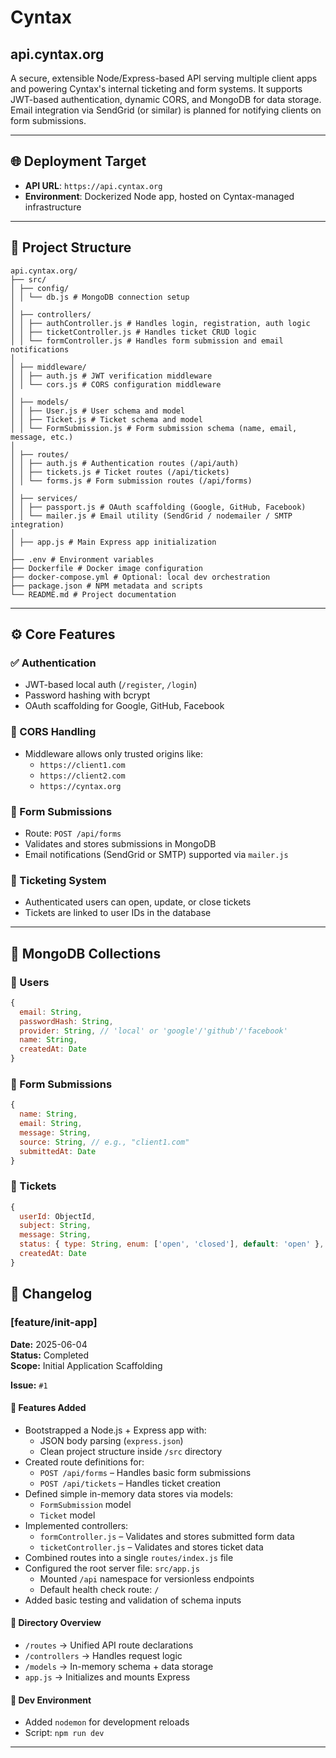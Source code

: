 # Cyntax 

## api.cyntax.org

A secure, extensible Node/Express-based API serving multiple client apps and powering Cyntax's internal ticketing and form systems. It supports JWT-based authentication, dynamic CORS, and MongoDB for data storage. Email integration via SendGrid (or similar) is planned for notifying clients on form submissions.

---

## 🌐 Deployment Target

- **API URL**: `https://api.cyntax.org`
- **Environment**: Dockerized Node app, hosted on Cyntax-managed infrastructure

---

## 📁 Project Structure


```
api.cyntax.org/
├── src/
│ ├── config/
│ │ └── db.js # MongoDB connection setup
│
│ ├── controllers/
│ │ ├── authController.js # Handles login, registration, auth logic
│ │ ├── ticketController.js # Handles ticket CRUD logic
│ │ └── formController.js # Handles form submission and email notifications
│
│ ├── middleware/
│ │ ├── auth.js # JWT verification middleware
│ │ └── cors.js # CORS configuration middleware
│
│ ├── models/
│ │ ├── User.js # User schema and model
│ │ ├── Ticket.js # Ticket schema and model
│ │ └── FormSubmission.js # Form submission schema (name, email, message, etc.)
│
│ ├── routes/
│ │ ├── auth.js # Authentication routes (/api/auth)
│ │ ├── tickets.js # Ticket routes (/api/tickets)
│ │ └── forms.js # Form submission routes (/api/forms)
│
│ ├── services/
│ │ ├── passport.js # OAuth scaffolding (Google, GitHub, Facebook)
│ │ └── mailer.js # Email utility (SendGrid / nodemailer / SMTP integration)
│
│ ├── app.js # Main Express app initialization
│
├── .env # Environment variables
├── Dockerfile # Docker image configuration
├── docker-compose.yml # Optional: local dev orchestration
├── package.json # NPM metadata and scripts
└── README.md # Project documentation

```

---

## ⚙️ Core Features

### ✅ Authentication
- JWT-based local auth (`/register`, `/login`)
- Password hashing with bcrypt
- OAuth scaffolding for Google, GitHub, Facebook

### 🔐 CORS Handling
- Middleware allows only trusted origins like:
  - `https://client1.com`
  - `https://client2.com`
  - `https://cyntax.org`

### 🧾 Form Submissions
- Route: `POST /api/forms`
- Validates and stores submissions in MongoDB
- Email notifications (SendGrid or SMTP) supported via `mailer.js`

### 🎫 Ticketing System
- Authenticated users can open, update, or close tickets
- Tickets are linked to user IDs in the database

---

## 🧪 MongoDB Collections

### 🧑 Users
```js
{
  email: String,
  passwordHash: String,
  provider: String, // 'local' or 'google'/'github'/'facebook'
  name: String,
  createdAt: Date
}
```

### 📨 Form Submissions
```js
{
  name: String,
  email: String,
  message: String,
  source: String, // e.g., "client1.com"
  submittedAt: Date
}
```

### 🎫 Tickets
```js
{
  userId: ObjectId,
  subject: String,
  message: String,
  status: { type: String, enum: ['open', 'closed'], default: 'open' },
  createdAt: Date
}
```


## 📝 Changelog

### [feature/init-app]

**Date:** 2025-06-04  
**Status:** Completed  
**Scope:** Initial Application Scaffolding 

**Issue:** `#1`

#### 🚀 Features Added
- Bootstrapped a Node.js + Express app with:
  - JSON body parsing (`express.json`)
  - Clean project structure inside `/src` directory
- Created route definitions for:
  - `POST /api/forms` – Handles basic form submissions
  - `POST /api/tickets` – Handles ticket creation
- Defined simple in-memory data stores via models:
  - `FormSubmission` model
  - `Ticket` model
- Implemented controllers:
  - `formController.js` – Validates and stores submitted form data
  - `ticketController.js` – Validates and stores ticket data
- Combined routes into a single `routes/index.js` file
- Configured the root server file: `src/app.js`
  - Mounted `/api` namespace for versionless endpoints
  - Default health check route: `/`
- Added basic testing and validation of schema inputs

#### 📁 Directory Overview
- `/routes` → Unified API route declarations
- `/controllers` → Handles request logic
- `/models` → In-memory schema + data storage
- `app.js` → Initializes and mounts Express

#### 🔧 Dev Environment
- Added `nodemon` for development reloads
- Script: `npm run dev`

---




